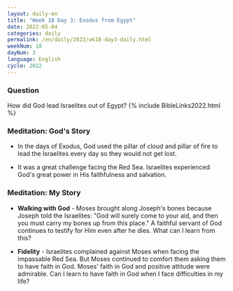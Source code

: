 ```yaml
---
layout: daily-en
title: "Week 18 Day 3: Exodus from Egypt"
date: 2022-05-04
categories: daily
permalink: /en/daily/2022/wk18-day3-daily.html
weekNum: 18
dayNum: 3
language: English
cycle: 2022
---
```

### Question     
How did God lead Israelites out of Egypt?
{% include BibleLinks2022.html %} 

### Meditation: God's Story   
+ In the days of Exodus, God used the pillar of cloud and pillar of fire to lead the Israelites every day so they would not get lost. 

+ It was a great challenge facing the Red Sea. Israelites experienced God's great power in His faithfulness and salvation. 

### Meditation: My Story   
+ **Walking with God** - Moses brought along Joseph's bones because Joseph told the Israelites: "God will surely come to your aid, and then you must carry my bones up from this place." A faithful servant of God continues to testify for Him even after he dies. What can I learn from this? 

+ **Fidelity** - Israelites complained against Moses when facing the impassable Red Sea. But Moses continued to comfort them asking them to have faith in God. Moses' faith in God and positive attitude were admirable. Can I learn to have faith in God when I face difficulties in my life? 
